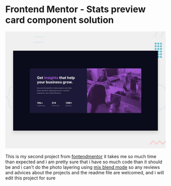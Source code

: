 # Frontend Mentor - Stats preview card component solution


![preivre](desktop-preview.jpg)

This is my second project from [fontendmentor](https://www.frontendmentor.io/challenges/stats-preview-card-component-8JqbgoU62/hub) it takes me so much time than expected and i am pretty sure that i have so much code than it should be and i can't do the photo layering using [mix blend mode](https://developer.mozilla.org/en-US/docs/Web/CSS/mix-blend-mode) so any reviews and advices about the projects and the readme file are welcomed, and i will edit this project for sure 

